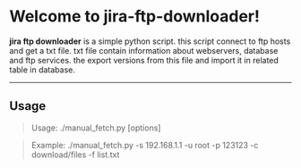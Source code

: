 Welcome to jira-ftp-downloader!
===================


 **jira ftp downloader** is a simple python script. this script connect to ftp hosts and get a txt file. txt file contain information about webservers, database and ftp services. the export versions from this file and import it in related table in database.

----------


Usage
-------------

>  Usage: ./manual_fetch.py [options]

>  Example: ./manual_fetch.py -s 192.168.1.1 -u root -p 123123 -c download/files -f list.txt
